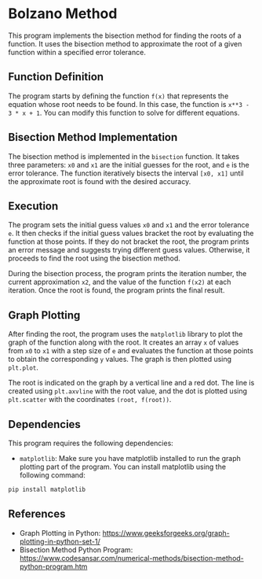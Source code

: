 # **Bolzano Method**

This program implements the bisection method for finding the roots of a function. It uses the bisection method to approximate the root of a given function within a specified error tolerance.

## **Function Definition**
The program starts by defining the function `f(x)` that represents the equation whose root needs to be found. In this case, the function is `x**3 - 3 * x + 1`. You can modify this function to solve for different equations.

## **Bisection Method Implementation**
The bisection method is implemented in the `bisection` function. It takes three parameters: `x0` and `x1` are the initial guesses for the root, and `e` is the error tolerance. The function iteratively bisects the interval `[x0, x1]` until the approximate root is found with the desired accuracy.

## **Execution**
The program sets the initial guess values `x0` and `x1` and the error tolerance `e`. It then checks if the initial guess values bracket the root by evaluating the function at those points. If they do not bracket the root, the program prints an error message and suggests trying different guess values. Otherwise, it proceeds to find the root using the bisection method.

During the bisection process, the program prints the iteration number, the current approximation `x2`, and the value of the function `f(x2)` at each iteration. Once the root is found, the program prints the final result.

## **Graph Plotting**
After finding the root, the program uses the `matplotlib` library to plot the graph of the function along with the root. It creates an array `x` of values from `x0` to `x1` with a step size of `e` and evaluates the function at those points to obtain the corresponding `y` values. The graph is then plotted using `plt.plot`.

The root is indicated on the graph by a vertical line and a red dot. The line is created using `plt.axvline` with the root value, and the dot is plotted using `plt.scatter` with the coordinates `(root, f(root))`.

## **Dependencies**
This program requires the following dependencies:

+ `matplotlib`: Make sure you have matplotlib installed to run the graph plotting part of the program.
You can install matplotlib using the following command:
```bash
pip install matplotlib
```

## **References**
+ Graph Plotting in Python: https://www.geeksforgeeks.org/graph-plotting-in-python-set-1/
+ Bisection Method Python Program: https://www.codesansar.com/numerical-methods/bisection-method-python-program.htm